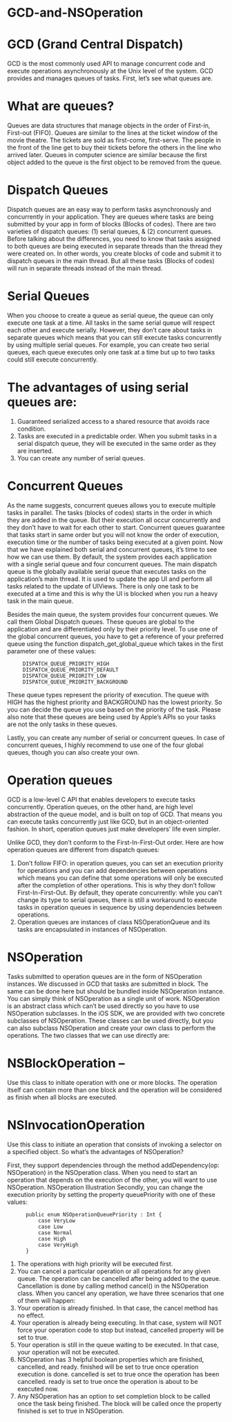 # GCD-and-NSOperation

# GCD (Grand Central Dispatch)

GCD is the most commonly used API to manage concurrent code and execute operations asynchronously at the Unix level of the system. GCD provides and manages queues of tasks. First, let’s see what queues are.

# What are queues?
Queues are data structures that manage objects in the order of First-in, First-out (FIFO). Queues are similar to the lines at the ticket window of the movie theatre. The tickets are sold as first-come, first-serve. The people in the front of the line get to buy their tickets before the others in the line who arrived later. Queues in computer science are similar because the first object added to the queue is the first object to be removed from the queue.

# Dispatch Queues
Dispatch queues are an easy way to perform tasks asynchronously and concurrently in your application. They are queues where tasks are being submitted by your app in form of blocks (Blocks of codes). There are two varieties of dispatch queues: (1) serial queues, & (2) concurrent queues. Before talking about the differences, you need to know that tasks assigned to both queues are being executed in separate threads than the thread they were created on. In other words, you create blocks of code and submit it to dispatch queues in the main thread. But all these tasks (Blocks of codes) will run in separate threads instead of the main thread.

# Serial Queues
When you choose to create a queue as serial queue, the queue can only execute one task at a time. All tasks in the same serial queue will respect each other and execute serially. However, they don’t care about tasks in separate queues which means that you can still execute tasks concurrently by using multiple serial queues. For example, you can create two serial queues, each queue executes only one task at a time but up to two tasks could still execute concurrently.

# The advantages of using serial queues are:

1. Guaranteed serialized access to a shared resource that avoids race condition.
2. Tasks are executed in a predictable order. When you submit tasks in a serial dispatch queue, they will be executed in the same order as they are inserted.
3. You can create any number of serial queues.

# Concurrent Queues
As the name suggests, concurrent queues allows you to execute multiple tasks in parallel. The tasks (blocks of codes) starts in the order in which they are added in the queue. But their execution all occur concurrently and they don’t have to wait for each other to start. Concurrent queues guarantee that tasks start in same order but you will not know the order of execution, execution time or the number of tasks being executed at a given point.
Now that we have explained both serial and concurrent queues, it’s time to see how we can use them. By default, the system provides each application with a single serial queue and four concurrent queues. The main dispatch queue is the globally available serial queue that executes tasks on the application’s main thread. It is used to update the app UI and perform all tasks related to the update of UIViews. There is only one task to be executed at a time and this is why the UI is blocked when you run a heavy task in the main queue.

Besides the main queue, the system provides four concurrent queues. We call them Global Dispatch queues. These queues are global to the application and are differentiated only by their priority level. To use one of the global concurrent queues, you have to get a reference of your preferred queue using the function dispatch_get_global_queue which takes in the first parameter one of these values:

         DISPATCH_QUEUE_PRIORITY_HIGH
         DISPATCH_QUEUE_PRIORITY_DEFAULT
         DISPATCH_QUEUE_PRIORITY_LOW
         DISPATCH_QUEUE_PRIORITY_BACKGROUND
These queue types represent the priority of execution. The queue with HIGH has the highest priority and BACKGROUND has the lowest priority. So you can decide the queue you use based on the priority of the task. Please also note that these queues are being used by Apple’s APIs so your tasks are not the only tasks in these queues.

Lastly, you can create any number of serial or concurrent queues. In case of concurrent queues, I highly recommend to use one of the four global queues, though you can also create your own.









# Operation queues

GCD is a low-level C API that enables developers to execute tasks concurrently. Operation queues, on the other hand, are high level abstraction of the queue model, and is built on top of GCD. That means you can execute tasks concurrently just like GCD, but in an object-oriented fashion. In short, operation queues just make developers’ life even simpler.

Unlike GCD, they don’t conform to the First-In-First-Out order. Here are how operation queues are different from dispatch queues:

1. Don’t follow FIFO: in operation queues, you can set an execution priority for operations and you can add dependencies between operations which means you can define that some operations will only be executed after the completion of other operations. This is why they don’t follow First-In-First-Out.
By default, they operate concurrently: while you can’t change its type to serial queues, there is still a workaround to execute tasks in operation queues in sequence by using dependencies between operations.
2. Operation queues are instances of class NSOperationQueue and its tasks are encapsulated in instances of NSOperation.

# NSOperation 
Tasks submitted to operation queues are in the form of NSOperation instances. We discussed in GCD that tasks are submitted in block. The same can be done here but should be bundled inside NSOperation instance. You can simply think of NSOperation as a single unit of work.
NSOperation is an abstract class which can’t be used directly so you have to use NSOperation subclasses. In the iOS SDK, we are provided with two concrete subclasses of NSOperation. These classes can be used directly, but you can also subclass NSOperation and create your own class to perform the operations. The two classes that we can use directly are:

# NSBlockOperation – 
Use this class to initiate operation with one or more blocks. The operation itself can contain more than one block and the operation will be considered as finish when all blocks are executed.

# NSInvocationOperation 
Use this class to initiate an operation that consists of invoking a selector on a specified object.
So what’s the advantages of NSOperation?

First, they support dependencies through the method addDependency(op: NSOperation) in the NSOperation class. When you need to start an operation that depends on the execution of the other, you will want to use NSOperation.
NSOperation Illustration
Secondly, you can change the execution priority by setting the property queuePriority with one of these values:

          public enum NSOperationQueuePriority : Int {
              case VeryLow
              case Low
              case Normal
              case High
              case VeryHigh
          }


1. The operations with high priority will be executed first.
2. You can cancel a particular operation or all operations for any given queue. The operation can be cancelled after being added to the queue. Cancellation is done by calling method cancel() in the NSOperation class. When you cancel any operation, we have three scenarios that one of them will happen:
3. Your operation is already finished. In that case, the cancel method has no effect.
4. Your operation is already being executing. In that case, system will NOT force your operation code to stop but instead, cancelled property will be set to true.
5. Your operation is still in the queue waiting to be executed. In that case, your operation will not be executed.
6. NSOperation has 3 helpful boolean properties which are finished, cancelled, and ready. finished will be set to true once operation execution is done. cancelled is set to true once the operation has been cancelled. ready is set to true once the operation is about to be executed now.
7. Any NSOperation has an option to set completion block to be called once the task being finished. The block will be called once the property finished is set to true in NSOperation.


